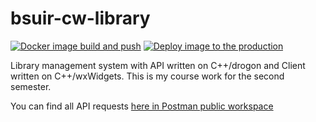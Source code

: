 # bsuir-cw-library
[![Docker image build and push](https://github.com/kmarkindev/bsuir-cw-library/actions/workflows/build-and-push-docker-image.yml/badge.svg?branch=prod&event=push)](https://github.com/kmarkindev/bsuir-cw-library/actions/workflows/build-and-push-docker-image.yml)
[![Deploy image to the production](https://github.com/kmarkindev/bsuir-cw-library/actions/workflows/deploy-image-to-prod.yml/badge.svg?branch=prod&event=push)](https://github.com/kmarkindev/bsuir-cw-library/actions/workflows/deploy-image-to-prod.yml)

Library management system with API written on C++/drogon and Client written on C++/wxWidgets. 
This is my course work for the second semester.

You can find all API requests 
[here in Postman public workspace](https://www.postman.com/kmarkindev/workspace/bsuir-cw-library)
